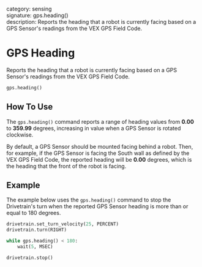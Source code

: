 category: sensing  
signature: gps.heading()  
description: Reports the heading that a robot is currently facing based on a GPS Sensor's readings from the VEX GPS Field Code.  

# GPS Heading

Reports the heading that a robot is currently facing based on a GPS Sensor's readings from the VEX GPS Field Code.

```python
gps.heading()
```

## How To Use

The `gps.heading()` command reports a range of heading values from **0.00** to **359.99** degrees, increasing in value when a GPS Sensor is rotated clockwise.

By default, a GPS Sensor should be mounted facing behind a robot. Then, for example, if the GPS Sensor is facing the South wall as defined by the VEX GPS Field Code, the reported heading will be **0.00** degrees, which is the heading that the front of the robot is facing.


## Example

The example below uses the `gps.heading()` command to stop the Drivetrain's turn when the reported GPS Sensor heading is more than or equal to 180 degrees.

```python
drivetrain.set_turn_velocity(25, PERCENT)
drivetrain.turn(RIGHT)

while gps.heading() < 180:
    wait(5, MSEC)

drivetrain.stop()
```

<advanced>
</advanced>
